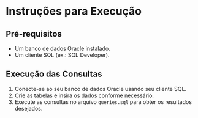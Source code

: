 # Instruções para Execução

## Pré-requisitos
- Um banco de dados Oracle instalado.
- Um cliente SQL (ex.: SQL Developer).

## Execução das Consultas

1. Conecte-se ao seu banco de dados Oracle usando seu cliente SQL.
2. Crie as tabelas e insira os dados conforme necessário.
3. Execute as consultas no arquivo `queries.sql` para obter os resultados desejados.

